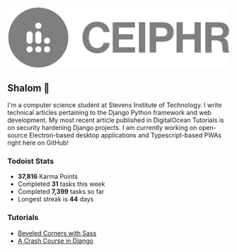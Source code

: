 
<h3 align="center">
  <a href="https://www.ceiphr.com/">
    <img width="500px" alt="Profile Logo" src="readme-banner.png">
  </a>
</h3>

## Shalom 👋<!--<a href="https://youtu.be/phIWJsqk7_o"> <img height="24px" src="wave.gif" /> </a>-->

I'm a computer science student at Stevens Institute of Technology. I write technical articles pertaining to the Django Python framework and web development. My most recent article published in DigitalOcean Tutorials is on security hardening Django projects. I am currently working on open-source Electron-based desktop applications and Typescript-based PWAs right here on GitHub!

<!--<a href="https://github.com/ceiphr?tab=repositories&type=source">
  <img alt="Language Stats" src="https://github-readme-stats.vercel.app/api/top-langs/?username=ceiphr&count_private=true&hide=html&layout=compact&theme=dark&hide_border=true&hide_title=true&bg_color=0d1117">
</a>-->

### Todoist Stats
<!-- TODO-IST:START -->
-  **37,816** Karma Points           
-  Completed **31** tasks this week           
-  Completed **7,399** tasks so far           
-  Longest streak is **44** days
<!-- TODO-IST:END -->

### Tutorials
<!-- BLOG-POST-LIST:START -->
- [Beveled Corners with Sass](https://ceiphr.com/beveled-corners-with-sass/)
- [A Crash Course in Django](https://ceiphr.com/a-crash-course-in-django/)
<!-- BLOG-POST-LIST:END -->
